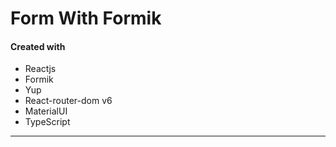 # Form With Formik

#### Created with

- Reactjs
- Formik
- Yup
- React-router-dom v6
- MaterialUI
- TypeScript

---

